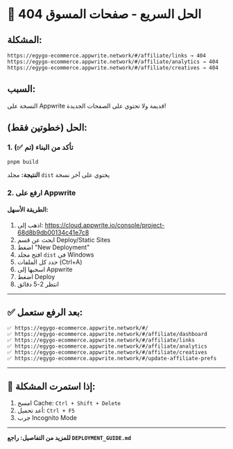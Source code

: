 # 🎯 الحل السريع - صفحات المسوق 404

## المشكلة:
```
https://egygo-ecommerce.appwrite.network/#/affiliate/links → 404
https://egygo-ecommerce.appwrite.network/#/affiliate/analytics → 404
https://egygo-ecommerce.appwrite.network/#/affiliate/creatives → 404
```

## السبب:
النسخة على Appwrite قديمة ولا تحتوي على الصفحات الجديدة!

## الحل (خطوتين فقط):

### 1. تأكد من البناء (تم ✅)
```bash
pnpm build
```
**النتيجة:** مجلد `dist` يحتوي على آخر نسخة

### 2. ارفع على Appwrite

#### الطريقة الأسهل:
1. اذهب إلى: https://cloud.appwrite.io/console/project-68d8b9db00134c41e7c8
2. ابحث عن قسم Deploy/Static Sites
3. اضغط "New Deployment"
4. افتح مجلد `dist` في Windows
5. حدد كل الملفات (Ctrl+A)
6. اسحبها إلى Appwrite
7. اضغط Deploy
8. انتظر 2-5 دقائق

---

## ✅ بعد الرفع ستعمل:
```
✅ https://egygo-ecommerce.appwrite.network/#/
✅ https://egygo-ecommerce.appwrite.network/#/affiliate/dashboard
✅ https://egygo-ecommerce.appwrite.network/#/affiliate/links
✅ https://egygo-ecommerce.appwrite.network/#/affiliate/analytics
✅ https://egygo-ecommerce.appwrite.network/#/affiliate/creatives
✅ https://egygo-ecommerce.appwrite.network/#/update-affiliate-prefs
```

---

## 🔄 إذا استمرت المشكلة:
1. امسح Cache: `Ctrl + Shift + Delete`
2. أعد تحميل: `Ctrl + F5`
3. جرب Incognito Mode

---

**للمزيد من التفاصيل: راجع `DEPLOYMENT_GUIDE.md`**
